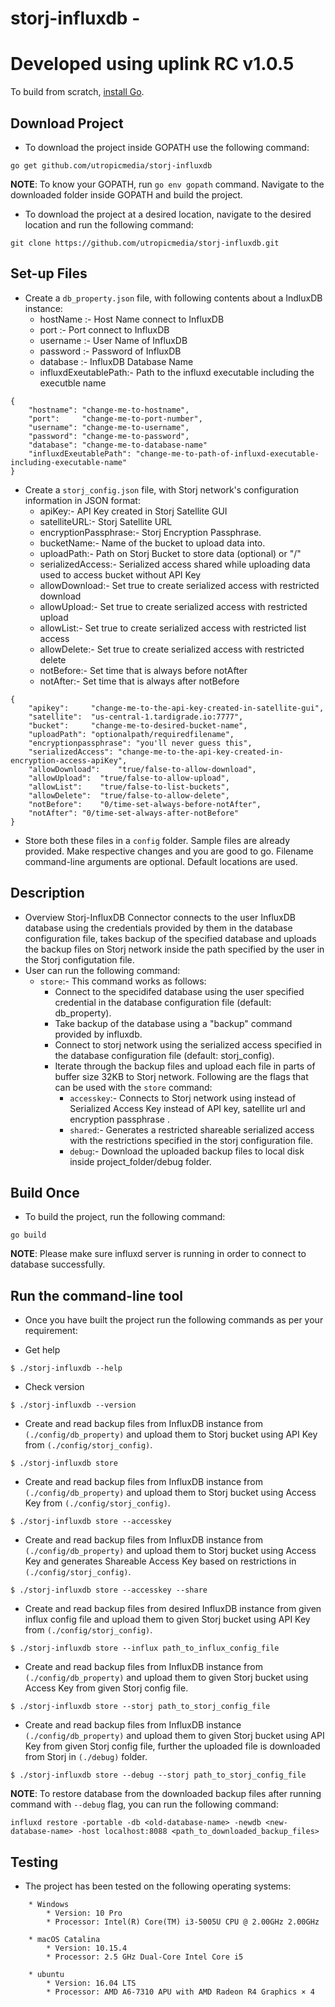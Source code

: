 # storj-influxdb -

# Developed using uplink RC v1.0.5

To build from scratch, [install Go](https://golang.org/doc/install#install).

## Download Project
* To download the project inside GOPATH use the following command:
```
go get github.com/utropicmedia/storj-influxdb
```
**NOTE**: To know your GOPATH, run ```go env gopath``` command. Navigate to the downloaded folder inside GOPATH and build the project.

* To download the project at a desired location, navigate to the desired location and run the following command:
```
git clone https://github.com/utropicmedia/storj-influxdb.git
```

## Set-up Files
* Create a `db_property.json` file, with following contents about a IndluxDB instance:
	* hostName :- Host Name connect to InfluxDB
	* port :- Port connect to InfluxDB
	* username :- User Name of InfluxDB
	* password :- Password of InfluxDB
	* database :- InfluxDB Database Name
	* influxdExeutablePath:- Path to the influxd executable including the executble name
```
{
	"hostname": "change-me-to-hostname",
	"port":     "change-me-to-port-number",
	"username": "change-me-to-username",
	"password": "change-me-to-password",
	"database": "change-me-to-database-name"
	"influxdExeutablePath": "change-me-to-path-of-influxd-executable-including-executable-name"
}
```

* Create a `storj_config.json` file, with Storj network's configuration information in JSON format:
	* apiKey:- API Key created in Storj Satellite GUI
	* satelliteURL:- Storj Satellite URL
	* encryptionPassphrase:- Storj Encryption Passphrase.
	* bucketName:- Name of the bucket to upload data into.
	* uploadPath:- Path on Storj Bucket to store data (optional) or "/"
	* serializedAccess:- Serialized access shared while uploading data used to access bucket without API Key
	* allowDownload:- Set true to create serialized access with restricted download
	* allowUpload:- Set true to create serialized access with restricted upload
	* allowList:- Set true to create serialized access with restricted list access
	* allowDelete:- Set true to create serialized access with restricted delete
	* notBefore:- Set time that is always before notAfter
	* notAfter:- Set time that is always after notBefore

```
{
	"apikey":     "change-me-to-the-api-key-created-in-satellite-gui",
	"satellite":  "us-central-1.tardigrade.io:7777",
	"bucket":     "change-me-to-desired-bucket-name",
	"uploadPath": "optionalpath/requiredfilename",
	"encryptionpassphrase": "you'll never guess this",
	"serializedAccess": "change-me-to-the-api-key-created-in-encryption-access-apiKey",
	"allowDownload":	"true/false-to-allow-download",
	"allowUpload":	"true/false-to-allow-upload",
	"allowList":	"true/false-to-list-buckets",
	"allowDelete":	"true/false-to-allow-delete",
	"notBefore":	"0/time-set-always-before-notAfter",
	"notAfter":	"0/time-set-always-after-notBefore"
}
```

* Store both these files in a `config` folder. Sample files are already provided. Make respective changes and you are good to go. Filename command-line arguments are optional. Default locations are used.

## Description
* Overview
	Storj-InfluxDB Connector connects to the user InfluxDB database using the credentials provided by them in the database configuration file, takes backup of the specified database and uploads the backup files on Storj network inside the path specified by the user in the Storj configutation file.
* User can run the following command:
	* `store`:- This command works as follows:
		* Connect to the specidifed database using the user specified credential in the database configuration file (default: db_property).
		* Take backup of the database using a "backup" command provided by influxdb.
		* Connect to storj network using the serialized access specified in the database configuration file (default: storj_config).
		* Iterate through the backup files and upload each file in parts of buffer size 32KB to Storj network.
		Following are the flags that can be used with the `store` command:
			* `accesskey`:- Connects to Storj network using instead of Serialized Access Key instead of API key, satellite url and encryption passphrase .
			* `shared`:- Generates a restricted shareable serialized access with the restrictions specified in the storj configuration file.
			* `debug`:- Download the uploaded backup files to local disk inside project_folder/debug folder.

## Build Once
* To build the project, run the following command:
```
go build
```

**NOTE**: Please make sure influxd server is running in order to connect to database successfully.

## Run the command-line tool
* Once you have built the project run the following commands as per your requirement:

* Get help
```
$ ./storj-influxdb --help
```

* Check version
```
$ ./storj-influxdb --version
```

* Create and read backup files from InfluxDB instance from `(./config/db_property)` and upload them to Storj bucket using API Key from `(./config/storj_config)`. 
```
$ ./storj-influxdb store
```

* Create and read backup files from InfluxDB instance from `(./config/db_property)` and upload them to Storj bucket using Access Key from `(./config/storj_config)`. 
```
$ ./storj-influxdb store --accesskey
```

* Create and read backup files from InfluxDB instance from `(./config/db_property)` and upload them to Storj bucket using Access Key and generates Shareable Access Key based on restrictions in `(./config/storj_config)`. 
```
$ ./storj-influxdb store --accesskey --share
```

* Create and read backup files from desired InfluxDB instance from given influx config file and upload them to given Storj bucket using API Key from `(./config/storj_config)`. 
```
$ ./storj-influxdb store --influx path_to_influx_config_file
```

* Create and read backup files from InfluxDB instance from `(./config/db_property)` and upload them to given Storj bucket using Access Key from given Storj config file. 
```
$ ./storj-influxdb store --storj path_to_storj_config_file
```

* Create and read backup files from InfluxDB instance `(./config/db_property)` and upload them to given Storj bucket using API Key from given Storj config file, further the uploaded file is downloaded from Storj in `(./debug)` folder. 
```
$ ./storj-influxdb store --debug --storj path_to_storj_config_file
```
**NOTE**: To restore database from the downloaded backup files after running command with `--debug` flag, you can run the following command:
```
influxd restore -portable -db <old-database-name> -newdb <new-database-name> -host localhost:8088 <path_to_downloaded_backup_files>
``` 

##  Testing
* The project has been tested on the following operating systems:
```
	* Windows
		* Version: 10 Pro
		* Processor: Intel(R) Core(TM) i3-5005U CPU @ 2.00GHz 2.00GHz

	* macOS Catalina
		* Version: 10.15.4
		* Processor: 2.5 GHz Dual-Core Intel Core i5

	* ubuntu
		* Version: 16.04 LTS
		* Processor: AMD A6-7310 APU with AMD Radeon R4 Graphics × 4
```
